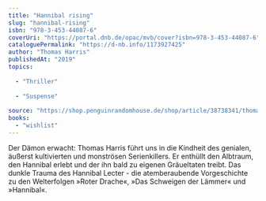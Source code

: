 ```yaml
---
title: "Hannibal rising"
slug: "hannibal-rising"
isbn: "978-3-453-44087-6"
coverUri: "https://portal.dnb.de/opac/mvb/cover?isbn=978-3-453-44087-6"
cataloguePermalink: "https://d-nb.info/1173927425"
author: "Thomas Harris"
publishedAt: "2019"
topics:
  
  - "Thriller"
    
  - "Suspense"
    
source: "https://shop.penguinrandomhouse.de/shop/article/38738341/thomas_harris_hannibal_rising.html"
books: 
  - "wishlist"
---
```

Der Dämon erwacht: Thomas Harris führt uns in die Kindheit des genialen, 
äußerst kultivierten und monströsen Serienkillers. Er enthüllt den Albtraum, 
den Hannibal erlebt und der ihn bald zu eigenen Gräueltaten treibt. Das dunkle 
Trauma des Hannibal Lecter - die atemberaubende Vorgeschichte zu den 
Welterfolgen »Roter Drache«, »Das Schweigen der Lämmer« und »Hannibal«.